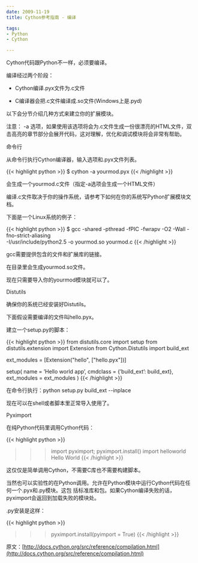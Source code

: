 ```yaml
---
date: 2009-11-19
title: Cython参考指南 - 编译

tags:
- Python
- Cython

---
```


Cython代码跟Python不一样，必须要编译。

编译经过两个阶段：

* Cython编译.pyx文件为.c文件

* C编译器会把.c文件编译成.so文件(Windows上是.pyd)

以下会分节介绍几种方式来建立你的扩展模块。

注意： -a 选项，如果使用该选项将会为.c文件生成一份很漂亮的HTML文件，双击高亮的章节部分会展开代码，这对理解，优化和调试模块将会非常有帮助。

命令行

从命令行执行Cython编译器，输入选项和.pyx文件列表。

{{< highlight python >}}
$ cython -a yourmod.pyx
{{< /highlight >}}

会生成一个yourmod.c文件（指定-a选项会生成一个HTML文件）

编译.c文件取决于你的操作系统，请参考下如何在你的系统写Python扩展模块文档。

下面是一个Linux系统的例子：

{{< highlight python >}}
$ gcc -shared -pthread -fPIC -fwrapv -O2 -Wall -fno-strict-aliasing \
 -I/usr/include/python2.5 -o yourmod.so yourmod.c
{{< /highlight >}}

gcc需要提供包含的文件和扩展库的链接。

在目录里会生成yourmod.so文件。

现在只需要导入你的yourmod模块就可以了。

Distutils

确保你的系统已经安装好Distutils。

下面假设需要编译的文件叫hello.pyx。

建立一个setup.py的脚本：

{{< highlight python >}}
from distutils.core import setup
from distutils.extension import Extension
from Cython.Distutils import build_ext

ext_modules = [Extension("hello", ["hello.pyx"])]

setup(
    name = ’Hello world app’,
    cmdclass = {’build_ext’: build_ext},
    ext_modules = ext_modules
)
{{< /highlight >}}

在命令行执行：python setup.py build_ext --inplace

现在可以在shell或者脚本里正常导入使用了。

Pyximport

在纯Python代码里调用Cython代码：

{{< highlight python >}}
>>> import pyximport; pyximport.install()
>>> import helloworld
Hello World
{{< /highlight >}}

这仅仅是简单调用Cython，不需要C库也不需要构建脚本。

当然也可以实验性的在Python调用。允许在Python模块中运行Cython代码在任何一个.pyx和.py模块。这包
括标准库和包。如果Cython编译失败的话，pyximport会返回到加载失败的模块处。

.py安装是这样：

{{< highlight python >}}
>>> pyximport.install(pyimport = True)
{{< /highlight >}}

原文：[http://docs.cython.org/src/reference/compilation.html](http://docs.cython.org/src/reference/compilation.html)

